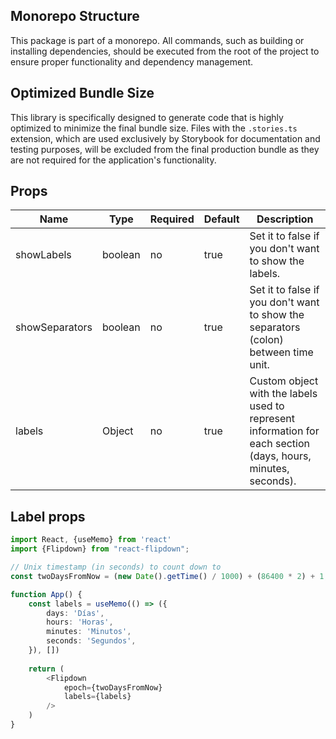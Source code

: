 ## Monorepo Structure

This package is part of a monorepo. All commands, such as building or installing dependencies,
should be executed from the root of the project to ensure proper functionality and
dependency management.

## Optimized Bundle Size

This library is specifically designed to generate code that is highly optimized to minimize the final
bundle size. Files with the `.stories.ts` extension, which are used exclusively by Storybook for
documentation and testing purposes, will be excluded from the final production bundle as they are
not required for the application's functionality.

## Props

| Name           | Type    | Required | Default | Description                                                                                                   |
|----------------|---------|----------|---------|---------------------------------------------------------------------------------------------------------------|
| showLabels     | boolean | no       | true    | Set it to false if you don't want to show the labels.                                                         |
| showSeparators | boolean | no       | true    | Set it to false if you don't want to show the separators (colon) between time unit.                           |
| labels         | Object  | no       | true    | Custom object with the labels used to represent information for each section (days, hours, minutes, seconds). |


## Label props

```typescript jsx
import React, {useMemo} from 'react'
import {Flipdown} from "react-flipdown";

// Unix timestamp (in seconds) to count down to
const twoDaysFromNow = (new Date().getTime() / 1000) + (86400 * 2) + 1;

function App() {
    const labels = useMemo(() => ({
        days: 'Días',
        hours: 'Horas',
        minutes: 'Minutos',
        seconds: 'Segundos',
    }), [])
    
    return (
        <Flipdown
            epoch={twoDaysFromNow}
            labels={labels}
        />
    )
}
```